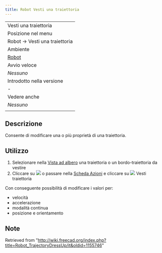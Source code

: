 ```yaml
---
title: Robot Vesti una traiettoria
---
```

|  |
| --- |
| Vesti una traiettoria |
| Posizione nel menu |
| Robot → Vesti una traiettoria |
| Ambiente |
| [Robot](/Robot_Workbench/it "Robot Workbench/it") |
| Avvio veloce |
| *Nessuno* |
| Introdotto nella versione |
| - |
| Vedere anche |
| *Nessuno* |
|  |

## Descrizione

Consente di modificare una o più proprietà di una traiettoria.

## Utilizzo

1. Selezionare nella [Vista ad albero](/Tree_view/it "Tree view/it") una traiettoria o un bordo-traiettoria da vestire
2. Cliccare su ![](/images/Robot_TrajectoryDressUp.svg) o passare nella [Scheda Azioni](/Task_panel/it "Task panel/it") e cliccare su  ![](/images/Robot_TrajectoryDressUp.svg) Vesti traiettoria

Con conseguente possibilità di modificare i valori per:

* velocità
* accelerazione
* modalità continua
* posizione e orientamento

## Note

Retrieved from "<http://wiki.freecad.org/index.php?title=Robot_TrajectoryDressUp/it&oldid=1155746>"